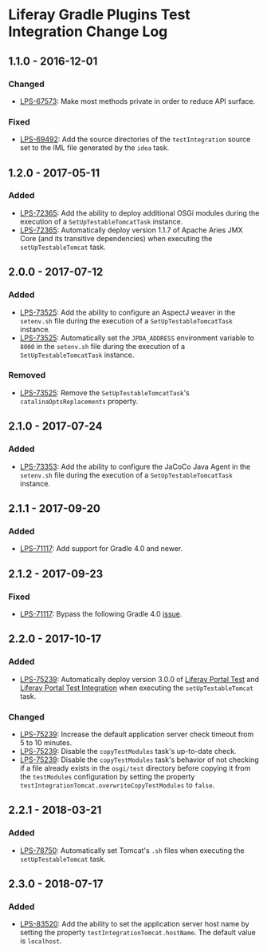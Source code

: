 # Liferay Gradle Plugins Test Integration Change Log

## 1.1.0 - 2016-12-01

### Changed
- [LPS-67573]: Make most methods private in order to reduce API surface.

### Fixed
- [LPS-69492]: Add the source directories of the `testIntegration` source set to
the IML file generated by the `idea` task.

## 1.2.0 - 2017-05-11

### Added
- [LPS-72365]: Add the ability to deploy additional OSGi modules during the
execution of a `SetUpTestableTomcatTask` instance.
- [LPS-72365]: Automatically deploy version 1.1.7 of Apache Aries JMX Core (and
its transitive dependencies) when executing the `setUpTestableTomcat` task.

## 2.0.0 - 2017-07-12

### Added
- [LPS-73525]: Add the ability to configure an AspectJ weaver in the `setenv.sh`
file during the execution of a `SetUpTestableTomcatTask` instance.
- [LPS-73525]: Automatically set the `JPDA_ADDRESS` environment variable to
`8000` in the `setenv.sh` file during the execution of a
`SetUpTestableTomcatTask` instance.

### Removed
- [LPS-73525]: Remove the `SetUpTestableTomcatTask`'s `catalinaOptsReplacements`
property.

## 2.1.0 - 2017-07-24

### Added
- [LPS-73353]: Add the ability to configure the JaCoCo Java Agent in the
`setenv.sh` file during the execution of a `SetUpTestableTomcatTask` instance.

## 2.1.1 - 2017-09-20

### Added
- [LPS-71117]: Add support for Gradle 4.0 and newer.

## 2.1.2 - 2017-09-23

### Fixed
- [LPS-71117]: Bypass the following Gradle 4.0 [issue](https://github.com/gradle/gradle/issues/2343).

## 2.2.0 - 2017-10-17

### Added
- [LPS-75239]: Automatically deploy version 3.0.0 of [Liferay Portal Test] and
[Liferay Portal Test Integration] when executing the `setUpTestableTomcat` task.

### Changed
- [LPS-75239]: Increase the default application server check timeout from 5 to
10 minutes.
- [LPS-75239]: Disable the `copyTestModules` task's up-to-date check.
- [LPS-75239]: Disable the `copyTestModules` task's behavior of not checking if
a file already exists in the `osgi/test` directory before copying it from the
`testModules` configuration by setting the property
`testIntegrationTomcat.overwriteCopyTestModules` to `false`.

## 2.2.1 - 2018-03-21

### Added
- [LPS-78750]: Automatically set Tomcat's `.sh` files when executing the
`setUpTestableTomcat` task.

## 2.3.0 - 2018-07-17

### Added
- [LPS-83520]: Add the ability to set the application server host name by
setting the property `testIntegrationTomcat.hostName`. The default value is
`localhost`.

[Liferay Portal Test]: https://github.com/liferay/liferay-portal/tree/master/portal-test
[Liferay Portal Test Integration]: https://github.com/liferay/liferay-portal/tree/master/portal-test-integration
[LPS-67573]: https://issues.liferay.com/browse/LPS-67573
[LPS-67573]: https://issues.liferay.com/browse/LPS-67573
[LPS-69492]: https://issues.liferay.com/browse/LPS-69492
[LPS-71117]: https://issues.liferay.com/browse/LPS-71117
[LPS-72365]: https://issues.liferay.com/browse/LPS-72365
[LPS-73353]: https://issues.liferay.com/browse/LPS-73353
[LPS-73525]: https://issues.liferay.com/browse/LPS-73525
[LPS-75239]: https://issues.liferay.com/browse/LPS-75239
[LPS-78750]: https://issues.liferay.com/browse/LPS-78750
[LPS-83520]: https://issues.liferay.com/browse/LPS-83520